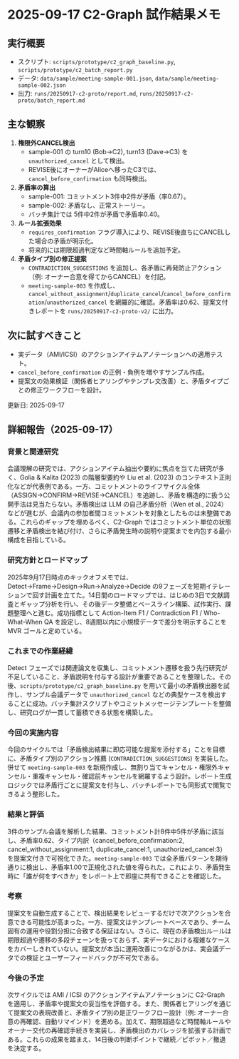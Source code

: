 # 2025-09-17 C2-Graph 試作結果メモ

## 実行概要
- スクリプト: `scripts/prototype/c2_graph_baseline.py`, `scripts/prototype/c2_batch_report.py`
- データ: `data/sample/meeting-sample-001.json`, `data/sample/meeting-sample-002.json`
- 出力: `runs/20250917-c2-proto/report.md`, `runs/20250917-c2-proto/batch_report.md`

## 主な観察
1. **権限外CANCEL検出**
   - sample-001 の turn10 (Bob→C2), turn13 (Dave→C3) を `unauthorized_cancel` として検出。
   - REVISE後にオーナーがAliceへ移ったC3では、`cancel_before_confirmation` も同時検出。
2. **矛盾率の算出**
   - sample-001: コミットメント3件中2件が矛盾（率0.67）。
   - sample-002: 矛盾なし、正常ストーリー。
   - バッチ集計では 5件中2件が矛盾で矛盾率0.40。
3. **ルール拡張効果**
   - `requires_confirmation` フラグ導入により、REVISE後直ちにCANCELした場合の矛盾が明示化。
   - 将来的には期限超過判定など時間軸ルールを追加予定。
4. **矛盾タイプ別の修正提案**
   - `CONTRADICTION_SUGGESTIONS` を追加し、各矛盾に再発防止アクション（例: オーナー合意を得てからCANCEL）を付記。
   - `meeting-sample-003` を作成し、`cancel_without_assignment`/`duplicate_cancel`/`cancel_before_confirmation`/`unauthorized_cancel` を網羅的に確認。矛盾率は0.62、提案文付きレポートを `runs/20250917-c2-proto-v2/` に出力。

## 次に試すべきこと
- 実データ（AMI/ICSI）のアクションアイテムアノテーションへの適用テスト。
- `cancel_before_confirmation` の正例・負例を増やすサンプル作成。
- 提案文の効果検証（関係者ヒアリングやテンプレ文改善）と、矛盾タイプごとの修正ワークフローを設計。

更新日: 2025-09-17

## 詳細報告（2025-09-17）

### 背景と関連研究
会議理解の研究では、アクションアイテム抽出や要約に焦点を当てた研究が多く、Golia & Kalita (2023) の階層型要約や Liu et al. (2023) のコンテキスト正則化などが代表例である。一方、コミットメントのライフサイクル全体（ASSIGN→CONFIRM→REVISE→CANCEL）を追跡し、矛盾を構造的に扱う公開手法は見当たらない。矛盾検出は LLM の自己矛盾分析（Wen et al., 2024）などが進むが、会議内の参加者間コミットメントを対象としたものは未整備である。これらのギャップを埋めるべく、C2-Graph ではコミットメント単位の状態遷移と矛盾検出を結び付け、さらに矛盾発生時の説明や提案までを内包する最小構成を目指している。

### 研究方針とロードマップ
2025年9月17日時点のキックオフメモでは、Detect→Frame→Design→Run→Analyze→Decide の9フェーズを短期イテレーションで回す計画を立てた。14日間のロードマップでは、はじめの3日で文献調査とギャップ分析を行い、その後データ整備とベースライン構築、試作実行、課題整理へと進む。成功指標として Action-Item F1 / Contradiction F1 / Who-What-When QA を設定し、8週間以内に小規模データで差分を明示することを MVR ゴールと定めている。

### これまでの作業経緯
Detect フェーズでは関連論文を収集し、コミットメント遷移を扱う先行研究が不足していること、矛盾説明を付与する設計が重要であることを整理した。その後、`scripts/prototype/c2_graph_baseline.py` を用いて最小の矛盾検出器を試作し、サンプル会議データで `unauthorized_cancel` などの典型ケースを検出することに成功。バッチ集計スクリプトやコミットメッセージテンプレートを整備し、研究ログが一貫して蓄積できる状態を構築した。

### 今回の実施内容
今回のサイクルでは「矛盾検出結果に即応可能な提案を添付する」ことを目標に、矛盾タイプ別のアクション推薦 (`CONTRADICTION_SUGGESTIONS`) を実装した。併せて `meeting-sample-003` を新規作成し、無割り当てキャンセル・権限外キャンセル・重複キャンセル・確認前キャンセルを網羅するよう設計。レポート生成ロジックでは矛盾行ごとに提案文を付与し、バッチレポートでも同形式で閲覧できるよう整形した。

### 結果と評価
3件のサンプル会議を解析した結果、コミットメント計8件中5件が矛盾に該当し、矛盾率0.62、タイプ内訳（cancel_before_confirmation:2, cancel_without_assignment:1, duplicate_cancel:1, unauthorized_cancel:3）を提案文付きで可視化できた。`meeting-sample-003` では全矛盾パターンを期待通りに検出し、矛盾率1.00で正規化された値を得られた。これにより、矛盾発生時に「誰が何をすべきか」をレポート上で即座に共有できることを確認した。

### 考察
提案文を自動生成することで、検出結果をレビューするだけで次アクションを合意できる可能性が高まった。一方、提案文はテンプレートベースであり、チーム固有の運用や役割分担に合致する保証はない。さらに、現在の矛盾検出ルールは期限超過や遷移の多段チェーンを扱っておらず、実データにおける複雑なケースをカバーしきれていない。提案文が本当に運用改善につながるかは、実会議データでの検証とユーザーフィードバックが不可欠である。

### 今後の予定
次サイクルでは AMI / ICSI のアクションアイテムアノテーションに C2-Graph を適用し、矛盾率や提案文の妥当性を評価する。また、関係者ヒアリングを通じて提案文の表現改善と、矛盾タイプ別の是正ワークフロー設計（例: オーナー合意の再確認、自動リマインド）を進める。加えて、期限超過など時間軸ルールやオーナー交代の再確認手続きを実装し、矛盾検出のカバレッジを拡張する計画である。これらの成果を踏まえ、14日後の判断ポイントで継続／ピボット／撤退を決定する。
